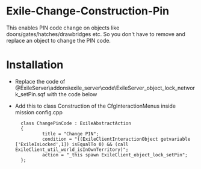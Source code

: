 # Exile-Change-Construction-Pin

This enables PIN code change on objects like doors/gates/hatches/drawbridges etc. So you don't have to remove and replace an object to change the PIN code.


# Installation 
* Replace the code of @ExileServer\addons\exile_server\code\ExileServer_object_lock_network_setPin.sqf with the code below

* Add this to class Construction of the CfgInteractionMenus inside mission config.cpp

        class ChangePinCode : ExileAbstractAction
        {
        		title = "Change PIN";
        		condition = "((ExileClientInteractionObject getvariable ['ExileIsLocked',1]) isEqualTo 0) && (call ExileClient_util_world_isInOwnTerritory)";
        		action = "_this spawn ExileClient_object_lock_setPin";
        };
